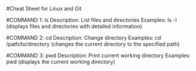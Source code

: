#Cheat Sheet for Linux and Git

#COMMAND 1: ls
Description: List files and directories
Examples: ls -l (displays files and directories with detailed information)

#COMMAND 2: cd
Description: Change directory
Examples: cd /path/to/directory (changes the current directory to the specified path)

#COMMAND 3: pwd
Description: Print current working directory
Examples: pwd (displays the current working directory)






